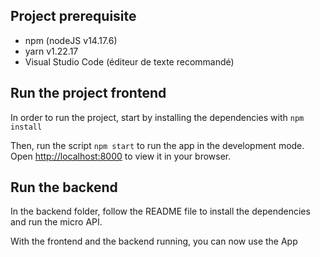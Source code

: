 ## Project prerequisite

- npm (nodeJS v14.17.6)
- yarn v1.22.17
- Visual Studio Code (éditeur de texte recommandé)

## Run the project frontend

In order to run the project, start by installing the dependencies with `npm install`

Then, run the script `npm start` to run the app in the development mode.
Open [http://localhost:8000](http://localhost:8000) to view it in your browser.

## Run the backend

In the backend folder, follow the README file to install the dependencies and run the micro API.

With the frontend and the backend running, you can now use the App